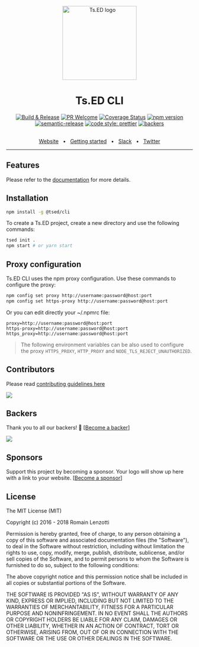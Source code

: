 <p style="text-align: center" align="center">
 <a href="https://tsed.io" target="_blank"><img src="https://tsed.io/tsed-og.png" width="200" alt="Ts.ED logo"/></a>
</p>

<div align="center">
  <h1>Ts.ED CLI</h1>

[![Build & Release](https://github.com/tsedio/tsed-cli/workflows/Build%20&%20Release/badge.svg?branch=master)](https://github.com/tsedio/tsed-cli/actions?query=workflow%3A%22Build+%26+Release%22)
[![PR Welcome](https://img.shields.io/badge/PRs-welcome-brightgreen.svg)](https://github.com/tsedio/tsed-cli/blob/master/CONTRIBUTING.md)
[![Coverage Status](https://coveralls.io/repos/github/tsedio/tsed-cli/badge.svg?branch=master)](https://coveralls.io/github/tsedio/tsed-cli?branch=master)
[![npm version](https://badge.fury.io/js/%40tsed%2Fcli.svg)](https://badge.fury.io/js/%40tsed%2Fcli)
[![semantic-release](https://img.shields.io/badge/%20%20%F0%9F%93%A6%F0%9F%9A%80-semantic--release-e10079.svg)](https://github.com/semantic-release/semantic-release)
[![code style: prettier](https://img.shields.io/badge/code_style-prettier-ff69b4.svg?style=flat-square)](https://github.com/prettier/prettier)
[![backers](https://opencollective.com/tsed/tiers/badge.svg)](https://opencollective.com/tsed)


  <br />
<div align="center">
  <a href="https://cli.tsed.io/">Website</a>
  <span>&nbsp;&nbsp;•&nbsp;&nbsp;</span>
  <a href="https://cli.tsed.io/getting-started.html">Getting started</a>
  <span>&nbsp;&nbsp;•&nbsp;&nbsp;</span>
  <a href="https://api.tsed.io/rest/slack/tsedio/tsed">Slack</a>
  <span>&nbsp;&nbsp;•&nbsp;&nbsp;</span>
  <a href="https://twitter.com/TsED_io">Twitter</a>
</div>
  <hr />
</div>


## Features

Please refer to the [documentation](https://cli.tsed.io/) for more details.

## Installation

```bash
npm install -g @tsed/cli
```

To create a Ts.ED project, create a new directory and use the following commands:

```bash
tsed init .
npm start # or yarn start
```

## Proxy configuration

Ts.ED CLI uses the npm proxy configuration.
Use these commands to configure the proxy:

```sh
npm config set proxy http://username:password@host:port
npm config set https-proxy http://username:password@host:port
```

Or you can edit directly your ~/.npmrc file:

```
proxy=http://username:password@host:port
https-proxy=http://username:password@host:port
https_proxy=http://username:password@host:port
```


> The following environment variables can be also used to configure the proxy `HTTPS_PROXY`, `HTTP_PROXY` and `NODE_TLS_REJECT_UNAUTHORIZED`.

## Contributors
Please read [contributing guidelines here](https://tsed.io/CONTRIBUTING.html)

<a href="https://github.com/tsedio/ts-express-decorators/graphs/contributors"><img src="https://opencollective.com/tsed/contributors.svg?width=890" /></a>

## Backers

Thank you to all our backers! 🙏 [[Become a backer](https://opencollective.com/tsed#backer)]

<a href="https://opencollective.com/tsed#backers" target="_blank"><img src="https://opencollective.com/tsed/tiers/backer.svg?width=890"></a>


## Sponsors

Support this project by becoming a sponsor. Your logo will show up here with a link to your website. [[Become a sponsor](https://opencollective.com/tsed#sponsor)]

## License

The MIT License (MIT)

Copyright (c) 2016 - 2018 Romain Lenzotti

Permission is hereby granted, free of charge, to any person obtaining a copy of this software and associated documentation files (the "Software"), to deal in the Software without restriction, including without limitation the rights to use, copy, modify, merge, publish, distribute, sublicense, and/or sell copies of the Software, and to permit persons to whom the Software is furnished to do so, subject to the following conditions:

The above copyright notice and this permission notice shall be included in all copies or substantial portions of the Software.

THE SOFTWARE IS PROVIDED "AS IS", WITHOUT WARRANTY OF ANY KIND, EXPRESS OR IMPLIED, INCLUDING BUT NOT LIMITED TO THE WARRANTIES OF MERCHANTABILITY, FITNESS FOR A PARTICULAR PURPOSE AND NONINFRINGEMENT. IN NO EVENT SHALL THE AUTHORS OR COPYRIGHT HOLDERS BE LIABLE FOR ANY CLAIM, DAMAGES OR OTHER LIABILITY, WHETHER IN AN ACTION OF CONTRACT, TORT OR OTHERWISE, ARISING FROM, OUT OF OR IN CONNECTION WITH THE SOFTWARE OR THE USE OR OTHER DEALINGS IN THE SOFTWARE.
